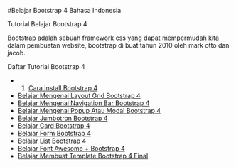 #Belajar Bootstrap 4 Bahasa Indonesia

Tutorial Belajar Bootstrap 4

Bootstrap adalah sebuah framework css yang dapat mempermudah kita dalam pembuatan website, bootstrap di buat tahun 2010 oleh mark otto dan jacob.

Daftar Tutorial Bootstrap 4

* 1. [Cara Install Bootstrap 4](https://www.bewoksatukosong.com/2019/02/cara-install-bootstrap-4-part-1.html)
* [Belajar Mengenai Layout Grid Bootstrap 4](https://www.bewoksatukosong.com/2019/02/cara-memahami-grid-layout-bootstrap-4.html)
* [Belajar Mengenai Navigation Bar Bootstrap 4](https://www.bewoksatukosong.com/2019/02/belajar-navigation-bar-bootstrap4.html)
* [Belajar Mengenai Popup Atau Modal Bootstrap 4](https://www.bewoksatukosong.com/2019/03/belajar-menggunakan-pop-up-atau-modal-bootstrap-4.html)
* [Belajar Jumbotron Bootstrap 4](https://www.bewoksatukosong.com/2019/03/belajar-menggunakan-jumbotron-bootstrap-4.html)
* [Belajar Card Bootstrap 4](https://www.bewoksatukosong.com/2019/03/belajar-menggunakan-card-part-6-bootstrap.html)
* [Belajar Form Bootstrap 4](https://www.bewoksatukosong.com/2019/03/belajar-menggunakan-form-bootstrap-4.html)
* [Belajar List Bootstrap 4](https://www.bewoksatukosong.com/2019/03/belajar-menggunakan-list-part-8-bootstrap-4.html)
* [Belajar Font Awesome + Bootstrap 4](https://www.bewoksatukosong.com/2019/03/belajar-cara-menggunakan-font-awesome-bootstrap-4.html)
* [Belajar Membuat Template Bootstrap 4 Final](https://www.bewoksatukosong.com/2019/03/belajar-cara-membuat-template-bootstrap-4-part-10.html)